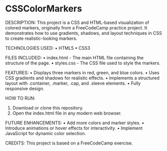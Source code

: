# CSSColorMarkers
DESCRIPTION:
This project is a CSS and HTML-based visualization of colored markers, originally from a FreeCodeCamp practice project. It demonstrates how to use gradients, shadows, and layout techniques in CSS to create realistic-looking markers.

TECHNOLOGIES USED:
•	HTML5
•	CSS3

FILES INCLUDED:
•	index.html - The main HTML file containing the structure of the page.
•	styles.css - The CSS file used to style the markers.

FEATURES:
•	Displays three markers in red, green, and blue colors.
•	Uses CSS gradients and shadows for realistic effects.
•	Implements a structured layout with .container, .marker, .cap, and .sleeve elements.
•	Fully responsive design.

HOW TO RUN:
1.	Download or clone this repository.
2.	Open the index.html file in any modern web browser.

FUTURE ENHANCEMENTS:
•	Add more colors and marker styles.
•	Introduce animations or hover effects for interactivity.
•	Implement JavaScript for dynamic color selection.

CREDITS:
This project is based on a FreeCodeCamp exercise.
